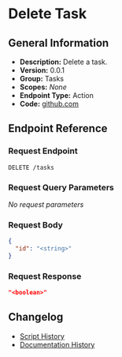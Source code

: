 <!-- BEGIN GENERATED CONTENT -->
# Delete Task

## General Information

- **Description:** Delete a task.
- **Version:** 0.0.1
- **Group:** Tasks
- **Scopes:** _None_
- **Endpoint Type:** Action
- **Code:** [github.com](https://github.com/NangoHQ/integration-templates/tree/main/integrations/asana/actions/delete-task.ts)


## Endpoint Reference

### Request Endpoint

`DELETE /tasks`

### Request Query Parameters

_No request parameters_

### Request Body

```json
{
  "id": "<string>"
}
```

### Request Response

```json
"<boolean>"
```

## Changelog

- [Script History](https://github.com/NangoHQ/integration-templates/commits/main/integrations/asana/actions/delete-task.ts)
- [Documentation History](https://github.com/NangoHQ/integration-templates/commits/main/integrations/asana/actions/delete-task.md)

<!-- END  GENERATED CONTENT -->

